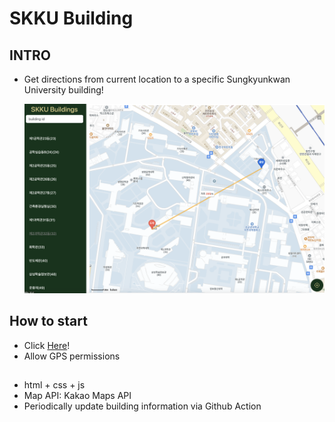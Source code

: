 # SKKU Building

## INTRO

- Get directions from current location to a specific Sungkyunkwan University building!

  ![Demo](demo.png)

## How to start

- Click [Here](https://shinyoung-hwan.github.io/SKKU-Buildings/)!
- Allow GPS permissions

##

- html + css + js
- Map API: Kakao Maps API
- Periodically update building information via Github Action

